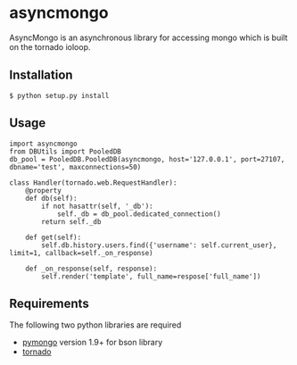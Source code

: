 asyncmongo
==========

AsyncMongo is an asynchronous library for accessing mongo 
which is built on the tornado ioloop.

Installation
------------

	$ python setup.py install

Usage
-----

    import asyncmongo
    from DBUtils import PooledDB
    db_pool = PooledDB.PooledDB(asyncmongo, host='127.0.0.1', port=27107, dbname='test', maxconnections=50)

    class Handler(tornado.web.RequestHandler):
        @property
        def db(self):
            if not hasattr(self, '_db'):
                self._db = db_pool.dedicated_connection()
            return self._db
    
        def get(self):
            self.db.history.users.find({'username': self.current_user}, limit=1, callback=self._on_response)
    
        def _on_response(self, response):
            self.render('template', full_name=respose['full_name'])

Requirements
------------
The following two python libraries are required

* [pymongo](http://github.com/mongodb/mongo-python-driver) version 1.9+ for bson library
* [tornado](http://github.com/facebook/tornado)

